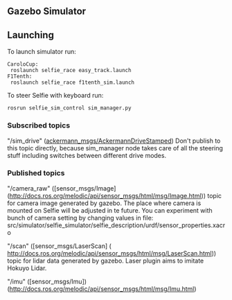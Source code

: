 ## Gazebo Simulator

## Launching
To launch simulator run: 
``` 
CaroloCup:
 roslaunch selfie_race easy_track.launch
F1Tenth:
 roslaunch selfie_race f1tenth_sim.launch
```

To steer Selfie with keyboard run:
```
rosrun selfie_sim_control sim_manager.py
```

### Subscribed topics

"/sim_drive"
 ([ackermann_msgs/AckermannDriveStamped](http://docs.ros.org/api/ackermann_msgs/html/msg/AckermannDriveStamped.html))
 Don't publish to this topic directly, because sim_manager node takes care of all the steering stuff including switches between different drive modes.

### Published topics
"/camera_raw" 
 ([sensor_msgs/Image] (http://docs.ros.org/melodic/api/sensor_msgs/html/msg/Image.html))
 topic for camera image generated by gazebo. The place where camera is mounted on Selfie will be adjusted in te future. You can   experiment with bunch of camera setting by changing values in file:           src/simulator/selfie_simulator/selfie_description/urdf/sensor_properties.xacro 
 
"/scan"
 ([sensor_msgs/LaserScan] ( http://docs.ros.org/melodic/api/sensor_msgs/html/msg/LaserScan.html))
 topic for lidar data generated by gazebo. Laser plugin aims to imitate Hokuyo Lidar. 

"/imu"
([sensor_msgs/Imu]) (http://docs.ros.org/melodic/api/sensor_msgs/html/msg/Imu.html)
